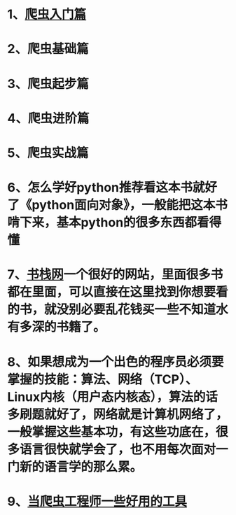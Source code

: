 # 1、[爬虫入门篇]([https://github.com/13060923171/pachong/tree/master/%E7%88%AC%E8%99%AB%E4%B9%8B%E5%85%A5%E9%97%A8%E7%AF%87](https://github.com/13060923171/pachong/tree/master/爬虫之入门篇))



# 2、爬虫基础篇

# 3、爬虫起步篇

# 4、爬虫进阶篇

# 5、爬虫实战篇

# 6、怎么学好python推荐看这本书就好了《python面向对象》，一般能把这本书啃下来，基本python的很多东西都看得懂

# 7、[书栈网](https://www.bookstack.cn/)一个很好的网站，里面很多书都在里面，可以直接在这里找到你想要看的书，就没别必要乱花钱买一些不知道水有多深的书籍了。

# 8、如果想成为一个出色的程序员必须要掌握的技能：算法、网络（TCP）、Linux内核（用户态内核态），算法的话多刷题就好了，网络就是计算机网络了，一般掌握这些基本功，有这些功底在，很多语言很快就学会了，也不用每次面对一门新的语言学的那么累。

# 9、[当爬虫工程师一些好用的工具](https://mp.weixin.qq.com/s/4KCQ76NyZXZ9EbS_8gToVw)